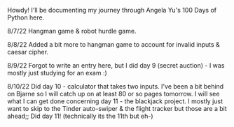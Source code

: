 Howdy! I'll be documenting my journey through Angela Yu's 100 Days of Python here.

8/7/22
Hangman game & robot hurdle game.

8/8/22
Added a bit more to hangman game to account for invalid inputs & caesar cipher.

8/9/22
Forgot to write an entry here, but I did day 9 (secret auction) - I was mostly just studying for an exam :)

8/10/22
Did day 10 - calculator that takes two inputs. I've been a bit behind on Bjarne so I will catch up on at least 80 or so pages tomorrow. I will see what I can get done concerning day 11 - the blackjack project. I mostly just want to skip to the Tinder auto-swiper & the flight tracker but those are a bit ahead;; Did day 11! (technically its the 11th but eh-)
